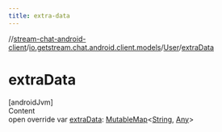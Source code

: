 ```yaml
---
title: extra-data
---
```

//[stream-chat-android-client](../../../index.md)/[io.getstream.chat.android.client.models](../index.md)/[User](index.md)/[extraData](extraData.md)



# extraData  
[androidJvm]  
Content  
open override var [extraData](extraData.md): [MutableMap](https://kotlinlang.org/api/latest/jvm/stdlib/kotlin.collections/-mutable-map/index.html)&lt;[String](https://kotlinlang.org/api/latest/jvm/stdlib/kotlin/-string/index.html), [Any](https://kotlinlang.org/api/latest/jvm/stdlib/kotlin/-any/index.html)&gt;  



